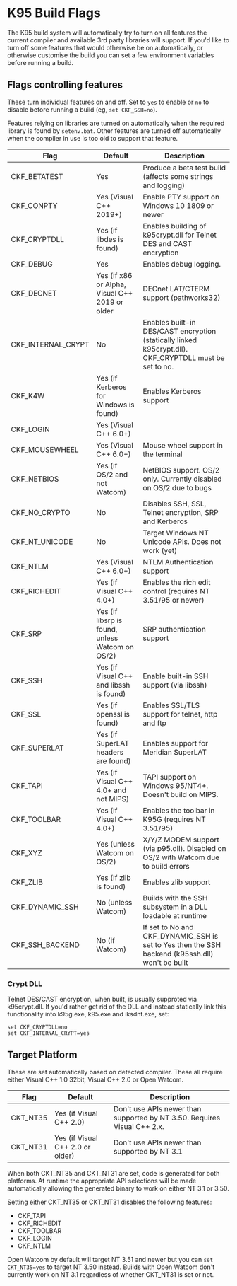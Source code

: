 # K95 Build Flags

The K95 build system will automatically try to turn on all features the current
compiler and available 3rd party libraries will support. If you'd like to turn
off some features that would otherwise be on automatically, or otherwise
customise the build you can set a few environment variables before running
a build.

## Flags controlling features

These turn individual features on and off. Set to `yes` to enable or `no` to
disable before running a build (eg, `set CKF_SSH=no`). 

Features relying on libraries are turned on automatically when the required
library is found by `setenv.bat`. Other features are turned off automatically
when the compiler in use is too old to support that feature.

| Flag               | Default                                         | Description                                                                                            |
|--------------------|-------------------------------------------------|--------------------------------------------------------------------------------------------------------|
| CKF_BETATEST       | Yes                                             | Produce a beta test build (affects some strings and logging)                                           |
| CKF_CONPTY         | Yes (Visual C++ 2019+)                          | Enable PTY support on Windows 10 1809 or newer                                                         |
| CKF_CRYPTDLL       | Yes (if libdes is found)                        | Enables building of k95crypt.dll for Telnet DES and CAST encryption                                    |
| CKF_DEBUG          | Yes                                             | Enables debug logging.                                                                                 |
| CKF_DECNET         | Yes (if x86 or Alpha, Visual C++ 2019 or older  | DECnet LAT/CTERM support (pathworks32)                                                                 |
| CKF_INTERNAL_CRYPT | No                                              | Enables built-in DES/CAST encryption (statically linked k95crypt.dll). CKF_CRYPTDLL must be set to no. |
| CKF_K4W            | Yes (if Kerberos for Windows is found)          | Enables Kerberos support                                                                               |
| CKF_LOGIN          | Yes (Visual C++ 6.0+)                           |                                                                                                        |
| CKF_MOUSEWHEEL     | Yes (Visual C++ 6.0+)                           | Mouse wheel support in the terminal                                                                    |
| CKF_NETBIOS        | Yes (if OS/2 and not Watcom)                    | NetBIOS support. OS/2 only. Currently disabled on OS/2 due to bugs                                     |
| CKF_NO_CRYPTO      | No                                              | Disables SSH, SSL, Telnet encryption, SRP and Kerberos                                                 |
| CKF_NT_UNICODE     | No                                              | Target Windows NT Unicode APIs. Does not work (yet)                                                    |
| CKF_NTLM           | Yes (Visual C++ 6.0+)                           | NTLM Authentication support                                                                            |
| CKF_RICHEDIT       | Yes (if Visual C++ 4.0+)                        | Enables the rich edit control (requires NT 3.51/95 or newer)                                           |
| CKF_SRP            | Yes (if libsrp is found, unless Watcom on OS/2) | SRP authentication support                                                                             |
| CKF_SSH            | Yes (if Visual C++ and libssh is found)         | Enable built-in SSH support (via libssh)                                                               |
| CKF_SSL            | Yes (if openssl is found)                       | Enables SSL/TLS support for telnet, http and ftp                                                       |
| CKF_SUPERLAT       | Yes (if SuperLAT headers are found)             | Enables support for Meridian SuperLAT                                                                  |
| CKF_TAPI           | Yes (if Visual C++ 4.0+ and not MIPS)           | TAPI support on Windows 95/NT4+. Doesn't build on MIPS.                                                |
| CKF_TOOLBAR        | Yes (if Visual C++ 4.0+)                        | Enables the toolbar in K95G (requires NT 3.51/95)                                                      |
| CKF_XYZ            | Yes (unless Watcom on OS/2)                     | X/Y/Z MODEM support (via p95.dll). Disabled on OS/2 with Watcom due to build errors                    |
| CKF_ZLIB           | Yes (if zlib is found)                          | Enables zlib support                                                                                   |
| CKF_DYNAMIC_SSH    | No (unless Watcom)                              | Builds with the SSH subsystem in a DLL loadable at runtime                                             |
| CKF_SSH_BACKEND    | No (if Watcom)                                  | If set to No and CKF_DYNAMIC_SSH is set to Yes then the SSH backend (k95ssh.dll) won't be built        |

### Crypt DLL

Telnet DES/CAST encryption, when built, is usually supproted via k95crypt.dll.
If you'd rather get rid of the DLL and instead statically link this functionality
into k95g.exe, k95.exe and iksdnt.exe, set:

```
set CKF_CRYPTDLL=no
set CKF_INTERNAL_CRYPT=yes
```

## Target Platform

These are set automatically based on detected compiler. These all require either
Visual C++ 1.0 32bit, Visual C++ 2.0 or Open Watcom.

| Flag     | Default                          | Description                                                              |
|----------|----------------------------------|--------------------------------------------------------------------------|
| CKT_NT35 | Yes (if Visual C++ 2.0)          | Don't use APIs newer than supported by NT 3.50. Requires Visual C++ 2.x. |
| CKT_NT31 | Yes (if Visual C++ 2.0 or older) | Don't use APIs newer than supported by NT 3.1                            |

When both CKT_NT35 and CKT_NT31 are set, code is generated for both platforms.
At runtime the appropriate API selections will be made automatically allowing
the generated binary to work on either NT 3.1 or 3.50.

Setting either CKT_NT35 or CKT_NT31 disables the following features:
* CKF_TAPI
* CKF_RICHEDIT
* CKF_TOOLBAR
* CKF_LOGIN
* CKF_NTLM

Open Watcom by default will target NT 3.51 and newer but you can
`set CKT_NT35=yes` to target NT 3.50 instead. Builds with Open Watcom don't
currently work on NT 3.1 regardless of whether CKT_NT31 is set or not.
